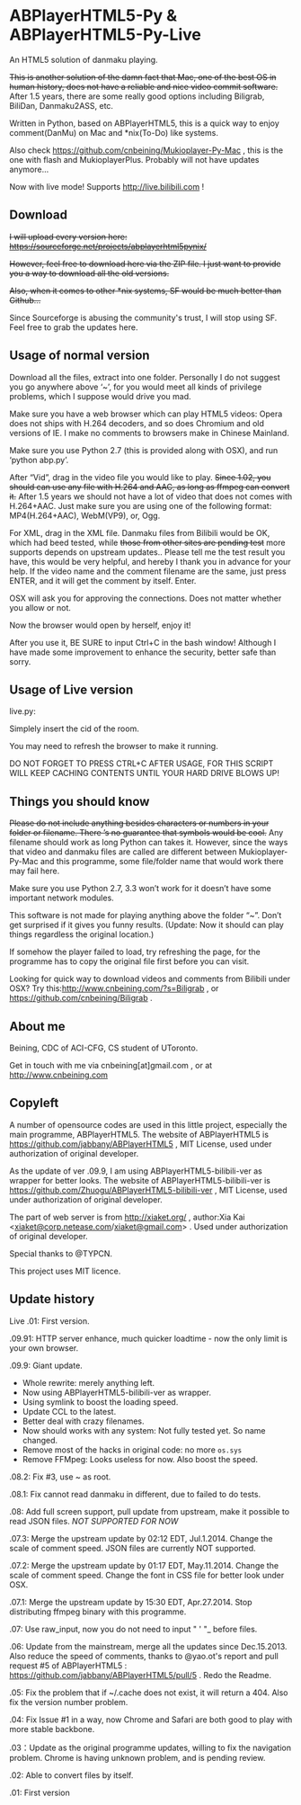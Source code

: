 ABPlayerHTML5-Py & ABPlayerHTML5-Py-Live
=====================

An HTML5 solution of danmaku playing.

~~This is another solution of the damn fact that Mac, one of the best OS in human history, does not have a reliable and nice video commit software.~~ After 1.5 years, there are some really good options including Biligrab, BiliDan, Danmaku2ASS, etc.

Written in Python, based on ABPlayerHTML5, this is a quick way to enjoy comment(DanMu) on Mac and *nix(To-Do) like systems.

Also check https://github.com/cnbeining/Mukioplayer-Py-Mac  , this is the one with flash and MukioplayerPlus. Probably will not have updates anymore...

Now with live mode! Supports http://live.bilibili.com !

Download
------
~~I will upload every version here: https://sourceforge.net/projects/abplayerhtml5pynix/~~

~~However, feel free to download here via the ZIP file. I just want to provide you a way to download all the old versions.~~

~~Also, when it comes to other *nix systems, SF would be much better than Github...~~

Since Sourceforge is abusing the community's trust, I will stop using SF. Feel free to grab the updates here.

Usage of normal version
------
Download all the files, extract into one folder. Personally I do not suggest you go anywhere above ‘~’, for you would meet all kinds of privilege problems, which I suppose would drive you mad.

Make sure you have a web browser which can play HTML5 videos: Opera does not ships with H.264 decoders, and so does Chromium and old versions of IE. I make no comments to browsers make in Chinese Mainland.

Make sure you use Python 2.7 (this is provided along with OSX), and run ‘python abp.py’.

After “Vid”, drag in the video file you would like to play. ~~Since 1.02, you should can use any file with H.264 and AAC, as long as ffmpeg can convert it.~~ After 1.5 years we should not have a lot of video that does not comes with H.264+AAC. Just make sure you are using one of the following format: MP4(H.264+AAC), WebM(VP9), or, Ogg. 

For XML, drag in the XML file. Danmaku files from Bilibili would be OK, which had beed tested, while ~~those from other sites are pending test~~ more supports depends on upstream updates.. Please tell me the test result you have, this would be very helpful, and hereby I thank you in advance for your help. If the video name and the comment filename are the same, just press ENTER, and it will get the comment by itself. Enter.

OSX will ask you for approving the connections. Does not matter whether you allow or not.

Now the browser would open by herself, enjoy it!

After you use it, BE SURE to input Ctrl+C in the bash window! Although I have made some improvement to enhance the security, better safe than sorry. 

Usage of Live version
------
live.py:

Simplely insert the cid of the room.

You may need to refresh the browser to make it running.

DO NOT FORGET TO PRESS CTRL+C AFTER USAGE, FOR THIS SCRIPT WILL KEEP CACHING CONTENTS UNTIL YOUR HARD DRIVE BLOWS UP! 

Things you should know
-----
~~Please do not include anything besides characters or numbers in your folder or filename. There ’s no guarantee that symbols would be cool.~~ Any filename should work as long Python can takes it.
However, since the ways that video and danmaku files are called are different between Mukioplayer-Py-Mac and this programme, some file/folder name that would work there may fail here.

Make sure you use Python 2.7, 3.3 won’t work for it doesn’t have some important network modules.

This software is not made for playing anything above the folder “~”. Don’t get surprised if it gives you funny results.
(Update: Now it should can play things regardless the original location.)

If somehow the player failed to load, try refreshing the page, for the programme has to copy the original file first before you can visit.

Looking for quick way to download videos and comments from Bilibili under OSX? Try this:http://www.cnbeining.com/?s=Biligrab , or https://github.com/cnbeining/Biligrab  .

About me
-----
Beining, CDC of ACI-CFG, CS student of UToronto.

Get in touch with me via cnbeining[at]gmail.com  , or at http://www.cnbeining.com

Copyleft
-----
A number of opensource codes are used in this little project, especially the main programme, ABPlayerHTML5. The website of ABPlayerHTML5 is https://github.com/jabbany/ABPlayerHTML5 , MIT License, used under authorization of original developer.

As the update of ver .09.9, I am using ABPlayerHTML5-bilibili-ver as wrapper for better looks. The website of ABPlayerHTML5-bilibili-ver is https://github.com/Zhuogu/ABPlayerHTML5-bilibili-ver , MIT License, used under authorization of original developer.

The part of web server is from http://xiaket.org/  , author:Xia Kai <xiaket@corp.netease.com/xiaket@gmail.com> . Used under authorization of original developer.

Special thanks to @TYPCN.

This project uses MIT licence. 

Update history
-----

Live .01: First version.

.09.91: HTTP server enhance, much quicker loadtime - now the only limit is your own browser.

.09.9: Giant update.
- Whole rewrite: merely anything left.
- Now using ABPlayerHTML5-bilibili-ver as wrapper.
- Using symlink to boost the loading speed.
- Update CCL to the latest.
- Better deal with crazy filenames.
- Now should works with any system: Not fully tested yet. So name changed.
- Remove most of the hacks in original code: no more ```os.sys```
- Remove FFMpeg: Looks useless for now. Also boost the speed.

.08.2: Fix #3, use ~ as root.

.08.1: Fix cannot read danmaku in different, due to failed to do tests.

.08: Add full screen support, pull update from upstream, make it possible to read JSON files. *NOT SUPPORTED FOR NOW* 

.07.3:  Merge the upstream update by 02:12 EDT, Jul.1.2014. Change the scale of comment speed. 
		JSON files are currently NOT supported.

.07.2:  Merge the upstream update by 01:17 EDT, May.11.2014. Change the scale of comment speed. Change the font in CSS file for better look under OSX.

.07.1: Merge the upstream update by 15:30 EDT, Apr.27.2014. Stop distributing ffmpeg binary with this programme.

.07: Use raw_input, now you do not need to input " ' "_ before files.

.06: Update from the mainstream, merge all the updates since Dec.15.2013. Also reduce the speed of comments, thanks to @yao.ot's report and pull request #5 of ABPlayerHTML5 : https://github.com/jabbany/ABPlayerHTML5/pull/5   . Redo the Readme.

.05: Fix the problem that if ~/.cache does not exist, it will return a 404. Also fix the version number problem.

.04: Fix Issue #1 in a way, now Chrome and Safari are both good to play with more stable backbone.

.03：Update as the original programme updates, willing to fix the navigation problem. Chrome is having unknown problem, and is pending review. 

.02: Able to convert files by itself.

.01: First version
